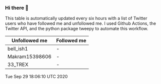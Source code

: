 ### Hi there 👋

This table is automatically updated every six hours with a list of Twitter users who have followed me and unfollowed me. I used Github Actions, the Twitter API, and the python package tweepy to automate this workflow.

| Unfollowed me |  Followed me |
| --- | --- |
|bell_ish1|-|
|Makram15398606|-|
|33_TREX|-|
Tue Sep 29 18:06:10 UTC 2020
